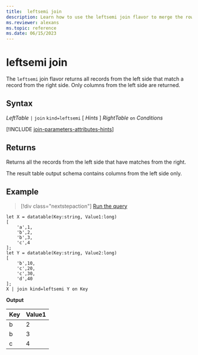 ```yaml
---
title:  leftsemi join
description: Learn how to use the leftsemi join flavor to merge the rows of two tables. 
ms.reviewer: alexans
ms.topic: reference
ms.date: 06/15/2023
---
```


# leftsemi join

The `leftsemi` join flavor returns all records from the left side that match a record from the right side. Only columns from the left side are returned.

## Syntax

*LeftTable* `|` `join` `kind=leftsemi` [ *Hints* ] *RightTable* `on` *Conditions*

[!INCLUDE [join-parameters-attributes-hints](../../includes/join-parameters-attributes-hints.md)]

## Returns

Returns all the records from the left side that have matches from the right.

The result table output schema contains columns from the left side only.

## Example

> [!div class="nextstepaction"]
> <a href="https://dataexplorer.azure.com/clusters/help/databases/Samples?query=H4sIAAAAAAAAA8tJLVGIULBVSEksAcKknFQN79RKq+KSosy8dB2FsMSc0lRDq5z8vHRNrmguBSBQT1TXMdSBMJPUdYwQTGMoM1ldx4Qr1porB2h0JH6jjVCNBhpiaIAwxQiJbQxjpwBNNwAZH6FQo5CVn5mnkJ2Zl2Kbk5pWUpyamwm0MT9PAWgRAJX/pofZAAAA" target="_blank">Run the query</a>

```kusto
let X = datatable(Key:string, Value1:long)
[
    'a',1,
    'b',2,
    'b',3,
    'c',4
];
let Y = datatable(Key:string, Value2:long)
[
    'b',10,
    'c',20,
    'c',30,
    'd',40
];
X | join kind=leftsemi Y on Key
```

**Output**

|Key|Value1|
|---|---|
|b|2|
|b|3|
|c|4|
